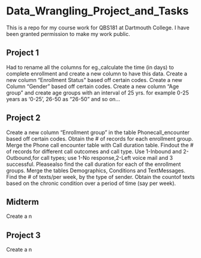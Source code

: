 # Data_Wrangling_Project_and_Tasks
This is a repo for my course work for QBS181 at Dartmouth College. I have been granted permission to make my work public.

## Project 1

Had to rename all the columns for eg.,calculate the time (in days) to complete enrollment and create a new column to have this data. Create a new column “Enrollment Status" based off certain codes. Create a new Column “Gender” based off certain codes. Create a new column “Age group” and create age groups with an interval of 25 yrs. for example 0-25 years as ‘0-25’, 26-50 as “26-50” and so on...

## Project 2

Create a new column “Enrollment group” in the table Phonecall_encounter based off certain codes. Obtain the # of records for each enrollment group. Merge the Phone call encounter table with Call duration table. Findout the # of records for different call outcomes and call type. Use 1-Inbound and 2-Outbound,for call types; use 1-No response,2-Left voice mail and 3 successful. Pleasealso find the call duration for each of the enrollment groups. Merge the tables Demographics, Conditions and TextMessages. Find the # of texts/per week, by the type of sender. Obtain the countof texts based on the chronic condition over a period of time (say per week). 

## Midterm

Create a n

## Project 3

Create a n
